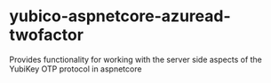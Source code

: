 # yubico-aspnetcore-azuread-twofactor
Provides functionality for working with the server side aspects of the YubiKey OTP protocol in aspnetcore
